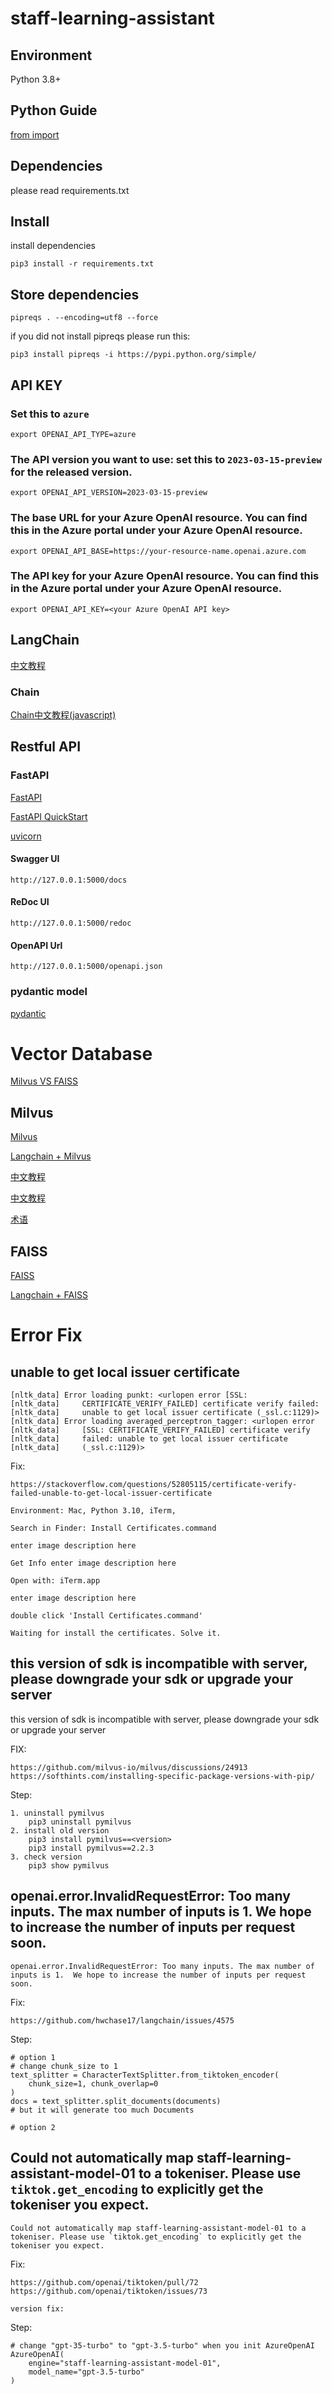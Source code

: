 # staff-learning-assistant

## Environment

Python 3.8+

## Python Guide

[from import](https://juejin.cn/post/7087069728371376164)

## Dependencies

please read requirements.txt

## Install

install dependencies

    pip3 install -r requirements.txt

## Store dependencies

    pipreqs . --encoding=utf8 --force

if you did not install pipreqs please run this:

    pip3 install pipreqs -i https://pypi.python.org/simple/ 

## API KEY
### Set this to `azure`
    export OPENAI_API_TYPE=azure
### The API version you want to use: set this to `2023-03-15-preview` for the released version.
    export OPENAI_API_VERSION=2023-03-15-preview
### The base URL for your Azure OpenAI resource.  You can find this in the Azure portal under your Azure OpenAI resource.
    export OPENAI_API_BASE=https://your-resource-name.openai.azure.com
### The API key for your Azure OpenAI resource.  You can find this in the Azure portal under your Azure OpenAI resource.
    export OPENAI_API_KEY=<your Azure OpenAI API key>

## LangChain

[中文教程](https://www.jianshu.com/p/f26c7191944d)

### Chain

[Chain中文教程(javascript)](https://zhuanlan.zhihu.com/p/634313377)

## Restful API

### FastAPI

[FastAPI](https://fastapi.tiangolo.com/zh/tutorial/)

[FastAPI QuickStart](https://zhuanlan.zhihu.com/p/624779536)

[uvicorn](https://zhuanlan.zhihu.com/p/115237857)

#### Swagger UI

    http://127.0.0.1:5000/docs

#### ReDoc UI

    http://127.0.0.1:5000/redoc

#### OpenAPI Url

    http://127.0.0.1:5000/openapi.json

### pydantic model

[pydantic](https://juejin.cn/post/7079027549896081421)

# Vector Database

[Milvus VS FAISS](https://www.libhunt.com/compare-milvus-vs-faiss)

## Milvus

[Milvus](https://milvus.io/docs/install_standalone-docker.md)

[Langchain + Milvus](https://python.langchain.com/docs/modules/data_connection/vectorstores/integrations/milvus)

[中文教程](https://zhuanlan.zhihu.com/p/405186060)

[中文教程](http://www.yishuifengxiao.com/2022/12/27/%E5%90%91%E9%87%8F%E6%90%9C%E7%B4%A2%E6%95%B0%E6%8D%AE%E5%BA%93milvus%E5%85%A5%E9%97%A8%E6%95%99%E7%A8%8B/)

[术语](https://blog.csdn.net/leaning_java/article/details/130344223)

## FAISS

[FAISS](https://faiss.ai/)

[Langchain + FAISS](https://python.langchain.com/docs/modules/data_connection/vectorstores/integrations/faiss)

# Error Fix

## unable to get local issuer certificate

    [nltk_data] Error loading punkt: <urlopen error [SSL:
    [nltk_data]     CERTIFICATE_VERIFY_FAILED] certificate verify failed:
    [nltk_data]     unable to get local issuer certificate (_ssl.c:1129)>
    [nltk_data] Error loading averaged_perceptron_tagger: <urlopen error
    [nltk_data]     [SSL: CERTIFICATE_VERIFY_FAILED] certificate verify
    [nltk_data]     failed: unable to get local issuer certificate
    [nltk_data]     (_ssl.c:1129)>

Fix:
    
    https://stackoverflow.com/questions/52805115/certificate-verify-failed-unable-to-get-local-issuer-certificate

    Environment: Mac, Python 3.10, iTerm,

    Search in Finder: Install Certificates.command

    enter image description here

    Get Info enter image description here

    Open with: iTerm.app

    enter image description here

    double click 'Install Certificates.command'

    Waiting for install the certificates. Solve it.

## this version of sdk is incompatible with server, please downgrade your sdk or upgrade your server

this version of sdk is incompatible with server, please downgrade your sdk or upgrade your server

FIX:

    https://github.com/milvus-io/milvus/discussions/24913
    https://softhints.com/installing-specific-package-versions-with-pip/

Step:

    1. uninstall pymilvus
        pip3 uninstall pymilvus
    2. install old version
        pip3 install pymilvus==<version>
        pip3 install pymilvus==2.2.3
    3. check version
        pip3 show pymilvus

## openai.error.InvalidRequestError: Too many inputs. The max number of inputs is 1.  We hope to increase the number of inputs per request soon.

    openai.error.InvalidRequestError: Too many inputs. The max number of inputs is 1.  We hope to increase the number of inputs per request soon.

Fix:

    https://github.com/hwchase17/langchain/issues/4575

Step:
    
    # option 1
    # change chunk_size to 1
    text_splitter = CharacterTextSplitter.from_tiktoken_encoder(
        chunk_size=1, chunk_overlap=0
    )
    docs = text_splitter.split_documents(documents)
    # but it will generate too much Documents

    # option 2
    
## Could not automatically map staff-learning-assistant-model-01 to a tokeniser. Please use `tiktok.get_encoding` to explicitly get the tokeniser you expect.

    Could not automatically map staff-learning-assistant-model-01 to a tokeniser. Please use `tiktok.get_encoding` to explicitly get the tokeniser you expect.

Fix:

    https://github.com/openai/tiktoken/pull/72
    https://github.com/openai/tiktoken/issues/73

    version fix: 
    

Step:

    # change "gpt-35-turbo" to "gpt-3.5-turbo" when you init AzureOpenAI
    AzureOpenAI(
        engine="staff-learning-assistant-model-01",
        model_name="gpt-3.5-turbo"
    )

